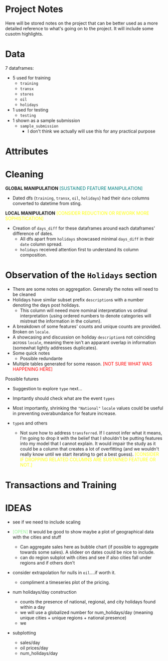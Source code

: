 # Project Notes

Here will be stored notes on the project that can be better used as a more detailed reference to what's going on to the project. It will include some cusotm highlights. 

# Data

7 dataframes:
- 5 used for training
    - `training`
    - `transx`
    - `stores`
    - `oil`
    - `holidays`
- 1 used for testing
    - `testing`
- 1 shown as a sample submission
    - `sample_submission`
        - I don't think we actually will use this for any practical purpose 

# Attributes

# Cleaning

**GLOBAL MANIPULATION** <font color="teal">[SUSTAINED FEATURE MANIPULATION]</font>

- Dated dfs (`training`, `transx`, `oil`, `holidays`) had their `date` columns converted to datetime from sting.

**LOCAL MANIPULATION** <font color="yellow">[CONSIDER REDUCTION OR REWORK MORE SOPHISTICATION]</font>

- Creation of `days_diff` for these dataframes around each dataframes' difference of dates. 
    - All dfs apart from `holidays` showcased minimal `days_diff` in their `date` column spread. 
    - `holidays` received attention first to understand its column composition. 

# Observation of the `Holidays` section

- There are some notes on aggregation. Generally the notes will need to be cleaned
- Holidays have similar subset prefix `description`s with a number denoting the days post holidays. 
    - This column will neeed more nominal interpretation vs ordinal interpretation (using ordered numbers to denote categories will mistreat the information in the column). 
- A breakdown of some features' counts and unique counts are provided. Broken on `locale`. 
- A showcasing and discussion on holiday `description`s not coinciding across `locale`, meaning there isn't an apparant overlap in information (somewhat lightly addresses duplicates). 
- Some quick notes
     - Possible redundante
- Multiple tables generated for some reason. <font color="red">[NOT SURE WHAT WAS HAPPENING HERE]</font>




Possible futures
- Suggestion to explore `type` next...
- Imprtantly should check what are the event `types`
- Most importantly, shrinking the `"National"` `locale` values could be useful in preventing overabundance for feature increase. 

- `type`s and others
    - Not sure how to address `transferred`. If I cannot infer what it means, I'm going to drop it with the belief that I shouldn't be putting features into my model that I cannot explain. It would impair the study as it could be a column that creates a lot of overfitting (and we wouldn't really know until we start iterating to get a best guess). <font color="yellow">[CONSIDER IF DROPPING RELATED COLUMNS ARE SUSTAINED FEATURE OR NOT.]</font>


# Transactions and Training

# IDEAS

- see if we need to include scaling

- <font color="lightgreen">[OPEN]</font> It would be good to show maybe a plot of geographical data with the cities and stuff
    - Can aggregate sales here as bubble chart (if possible to aggregate towards some sales). A slideer on dates could be nice to include. 
    - can do region subplot with cities and see if also cities fall under regions and if others don't

- consider extrapolation for nulls in `oil`....if worth it. 
    - compliment a timeseries plot of the pricing. 

- num holidays/day construction
    - counts the presence of national, regional, and city holidays found within a day
    - we will use a globalized number for num_holidays/day (meaning unique cities + unique regions + national presence)
    - we 

- subplotting
    - sales/day 
    - oil prices/day
    - num_holidays/day
    